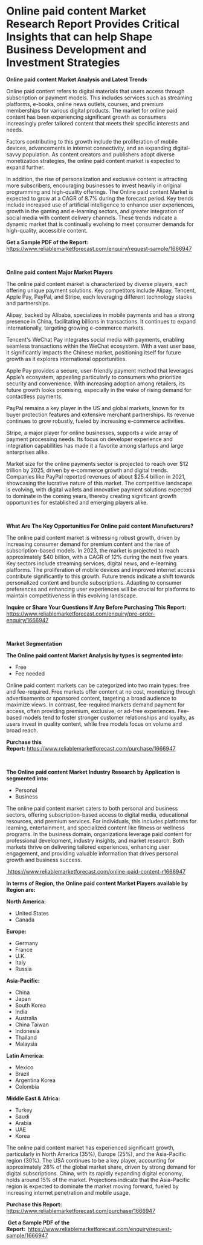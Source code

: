 <p><h1>Online paid content Market Research Report Provides Critical Insights that can help Shape Business Development and Investment Strategies</h1></p><p><strong>Online paid content Market Analysis and Latest Trends</strong></p>
<p><p>Online paid content refers to digital materials that users access through subscription or payment models. This includes services such as streaming platforms, e-books, online news outlets, courses, and premium memberships for various digital products. The market for online paid content has been experiencing significant growth as consumers increasingly prefer tailored content that meets their specific interests and needs.</p><p>Factors contributing to this growth include the proliferation of mobile devices, advancements in internet connectivity, and an expanding digital-savvy population. As content creators and publishers adopt diverse monetization strategies, the online paid content market is expected to expand further. </p><p>In addition, the rise of personalization and exclusive content is attracting more subscribers, encouraging businesses to invest heavily in original programming and high-quality offerings. The Online paid content Market is expected to grow at a CAGR of 8.7% during the forecast period. Key trends include increased use of artificial intelligence to enhance user experiences, growth in the gaming and e-learning sectors, and greater integration of social media with content delivery channels. These trends indicate a dynamic market that is continually evolving to meet consumer demands for high-quality, accessible content.</p></p>
<p><strong>Get a Sample PDF of the Report:&nbsp;</strong> <a href="https://www.reliablemarketforecast.com/enquiry/request-sample/1666947?utm_campaign=3036&utm_medium=2&utm_source=Github&utm_content=ia&utm_term=16042025&utm_id=online-paid-content">https://www.reliablemarketforecast.com/enquiry/request-sample/1666947</a></p>
<p>&nbsp;</p>
<p><strong>Online paid content Major Market Players</strong></p>
<p><p>The online paid content market is characterized by diverse players, each offering unique payment solutions. Key competitors include Alipay, Tencent, Apple Pay, PayPal, and Stripe, each leveraging different technology stacks and partnerships. </p><p>Alipay, backed by Alibaba, specializes in mobile payments and has a strong presence in China, facilitating billions in transactions. It continues to expand internationally, targeting growing e-commerce markets.</p><p>Tencent's WeChat Pay integrates social media with payments, enabling seamless transactions within the WeChat ecosystem. With a vast user base, it significantly impacts the Chinese market, positioning itself for future growth as it explores international opportunities.</p><p>Apple Pay provides a secure, user-friendly payment method that leverages Apple’s ecosystem, appealing particularly to consumers who prioritize security and convenience. With increasing adoption among retailers, its future growth looks promising, especially in the wake of rising demand for contactless payments.</p><p>PayPal remains a key player in the US and global markets, known for its buyer protection features and extensive merchant partnerships. Its revenue continues to grow robustly, fueled by increasing e-commerce activities.</p><p>Stripe, a major player for online businesses, supports a wide array of payment processing needs. Its focus on developer experience and integration capabilities has made it a favorite among startups and large enterprises alike.</p><p>Market size for the online payments sector is projected to reach over $12 trillion by 2025, driven by e-commerce growth and digital trends. Companies like PayPal reported revenues of about $25.4 billion in 2021, showcasing the lucrative nature of this market. The competitive landscape is evolving, with digital wallets and innovative payment solutions expected to dominate in the coming years, thereby creating significant growth opportunities for established and emerging players alike.</p></p>
<p>&nbsp;</p>
<p><strong>What Are The Key Opportunities For Online paid content Manufacturers?</strong></p>
<p><p>The online paid content market is witnessing robust growth, driven by increasing consumer demand for premium content and the rise of subscription-based models. In 2023, the market is projected to reach approximately $40 billion, with a CAGR of 12% during the next five years. Key sectors include streaming services, digital news, and e-learning platforms. The proliferation of mobile devices and improved internet access contribute significantly to this growth. Future trends indicate a shift towards personalized content and bundle subscriptions. Adapting to consumer preferences and enhancing user experiences will be crucial for platforms to maintain competitiveness in this evolving landscape.</p></p>
<p><strong>Inquire or Share Your Questions If Any Before Purchasing This Report:</strong> <a href="https://www.reliablemarketforecast.com/enquiry/pre-order-enquiry/1666947?utm_campaign=3036&utm_medium=2&utm_source=Github&utm_content=ia&utm_term=16042025&utm_id=online-paid-content">https://www.reliablemarketforecast.com/enquiry/pre-order-enquiry/1666947</a></p>
<p>&nbsp;</p>
<p><strong>Market Segmentation</strong></p>
<p><strong>The Online paid content Market Analysis by types is segmented into:</strong></p>
<p><ul><li>Free</li><li>Fee needed</li></ul></p>
<p><p>Online paid content markets can be categorized into two main types: free and fee-required. Free markets offer content at no cost, monetizing through advertisements or sponsored content, targeting a broad audience to maximize views. In contrast, fee-required markets demand payment for access, often providing premium, exclusive, or ad-free experiences. Fee-based models tend to foster stronger customer relationships and loyalty, as users invest in quality content, while free models focus on volume and broad reach.</p></p>
<p><strong>Purchase this Report:&nbsp;</strong><a href="https://www.reliablemarketforecast.com/purchase/1666947?utm_campaign=3036&utm_medium=2&utm_source=Github&utm_content=ia&utm_term=16042025&utm_id=online-paid-content">https://www.reliablemarketforecast.com/purchase/1666947</a></p>
<p>&nbsp;</p>
<p><strong>The Online paid content Market Industry Research by Application is segmented into:</strong></p>
<p><ul><li>Personal</li><li>Business</li></ul></p>
<p><p>The online paid content market caters to both personal and business sectors, offering subscription-based access to digital media, educational resources, and premium services. For individuals, this includes platforms for learning, entertainment, and specialized content like fitness or wellness programs. In the business domain, organizations leverage paid content for professional development, industry insights, and market research. Both markets thrive on delivering tailored experiences, enhancing user engagement, and providing valuable information that drives personal growth and business success.</p></p>
<p><a href="https://www.reliablemarketforecast.com/online-paid-content-r1666947?utm_campaign=3036&utm_medium=2&utm_source=Github&utm_content=ia&utm_term=16042025&utm_id=online-paid-content">&nbsp;https://www.reliablemarketforecast.com/online-paid-content-r1666947</a></p>
<p><strong>In terms of Region, the Online paid content Market Players available by Region are:</strong></p>
<p>
    <p> <strong> North America: </strong>
        <ul>
            <li>United States</li>
            <li>Canada</li>
        </ul>
        </p> 
    <p> <strong> Europe: </strong>
        <ul>
            <li>Germany</li>
            <li>France</li>
            <li>U.K.</li>
            <li>Italy</li>
            <li>Russia</li>
        </ul>
        </p> 
    <p> <strong> Asia-Pacific: </strong>
        <ul>
            <li>China</li>
            <li>Japan</li>
            <li>South Korea</li>
            <li>India</li>
            <li>Australia</li>
            <li>China Taiwan</li>
            <li>Indonesia</li>
            <li>Thailand</li>
            <li>Malaysia</li>
        </ul>
        </p> 
    <p> <strong> Latin America: </strong>
        <ul>
            <li>Mexico</li>
            <li>Brazil</li>
            <li>Argentina Korea</li>
            <li>Colombia</li>
        </ul>
        </p> 
    <p> <strong> Middle East & Africa: </strong>
        <ul>
            <li>Turkey</li>
            <li>Saudi</li>
            <li>Arabia</li>
            <li>UAE</li>
            <li>Korea</li>
        </ul>
    </p>
    </p>
<p><p>The online paid content market has experienced significant growth, particularly in North America (35%), Europe (25%), and the Asia-Pacific region (30%). The USA continues to be a key player, accounting for approximately 28% of the global market share, driven by strong demand for digital subscriptions. China, with its rapidly expanding digital economy, holds around 15% of the market. Projections indicate that the Asia-Pacific region is expected to dominate the market moving forward, fueled by increasing internet penetration and mobile usage.</p></p>
<p><strong>Purchase this Report: </strong><a href="https://www.reliablemarketforecast.com/purchase/1666947?utm_campaign=3036&utm_medium=2&utm_source=Github&utm_content=ia&utm_term=16042025&utm_id=online-paid-content">https://www.reliablemarketforecast.com/purchase/1666947</a></p>
<p>&nbsp;<strong>Get a Sample PDF of the Report:&nbsp;&nbsp;</strong><a href="https://www.reliablemarketforecast.com/enquiry/request-sample/1666947?utm_campaign=3036&utm_medium=2&utm_source=Github&utm_content=ia&utm_term=16042025&utm_id=online-paid-content">https://www.reliablemarketforecast.com/enquiry/request-sample/1666947</a></p>
<p><strong></strong></p>
<p><p></p><p></p><p></p></p>